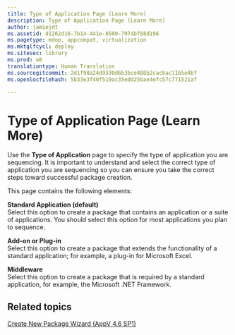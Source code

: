 ```yaml
---
title: Type of Application Page (Learn More)
description: Type of Application Page (Learn More)
author: jamiejdt
ms.assetid: d1262d16-7b14-441e-8500-7974bf68d196
ms.pagetype: mdop, appcompat, virtualization
ms.mktglfcycl: deploy
ms.sitesec: library
ms.prod: w8
translationtype: Human Translation
ms.sourcegitcommit: 2d1f98a24d9330d6b3bce488b2cac6ac11b5e4bf
ms.openlocfilehash: 5b33e3f40f519ac35edd25bae4efc57c771521af

---
```



# Type of Application Page (Learn More)


Use the **Type of Application** page to specify the type of application you are sequencing. It is important to understand and select the correct type of application you are sequencing so you can ensure you take the correct steps toward successful package creation.

This page contains the following elements:

<a href="" id="standard-application--default-"></a>**Standard Application (default)**  
Select this option to create a package that contains an application or a suite of applications. You should select this option for most applications you plan to sequence.

<a href="" id="add-on-or-plug-in"></a>**Add-on or Plug-in**  
Select this option to create a package that extends the functionality of a standard application; for example, a plug-in for Microsoft Excel.

<a href="" id="middleware"></a>**Middleware**  
Select this option to create a package that is required by a standard application, for example, the Microsoft .NET Framework.

## Related topics


[Create New Package Wizard (AppV 4.6 SP1)](create-new-package-wizard---appv-46-sp1-.md)

 

 








<!--HONumber=Jun16_HO4-->


